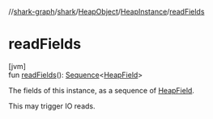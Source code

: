 //[shark-graph](../../../../index.md)/[shark](../../index.md)/[HeapObject](../index.md)/[HeapInstance](index.md)/[readFields](read-fields.md)

# readFields

[jvm]\
fun [readFields](read-fields.md)(): [Sequence](https://kotlinlang.org/api/latest/jvm/stdlib/kotlin.sequences/-sequence/index.html)&lt;[HeapField](../../-heap-field/index.md)&gt;

The fields of this instance, as a sequence of [HeapField](../../-heap-field/index.md).

This may trigger IO reads.
